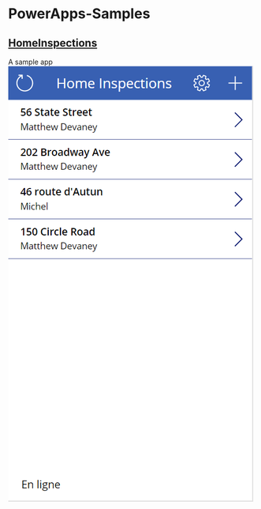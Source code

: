 # PowerApps-Samples
## [HomeInspections](https://github.com/MichelLaplane/PowerApps-Samples/tree/main/HomeInspections)
A sample app
![HomeInspections](https://github.com/MichelLaplane/PowerApps-Samples/raw/main/HomeInspections/Images/Gallery%20Browse.png)
